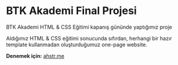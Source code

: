 # BTK Akademi Final Projesi

BTK Akademi HTML &amp; CSS Eğitimi kapanış gününde yaptığımız proje

Aldığımız HTML & CSS eğitimi sonucunda sıfırdan, herhangi bir hazır template kullanmadan oluşturduğumuz one-page website.

**Denemek için:** [ahstr.me](http://ahstr.me/btk-proje "AHSTR.me")

